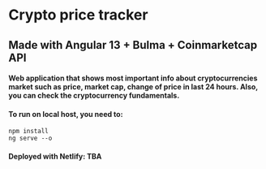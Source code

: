 # Crypto price tracker

## Made with Angular 13 + Bulma + Coinmarketcap API

#### Web application that shows most important info about cryptocurrencies market such as price, market cap, change of price in last 24 hours. Also, you can check the cryptocurrency fundamentals. 

#### To run on local host, you need to:
```
npm install
ng serve --o
```
#### Deployed with Netlify: TBA
